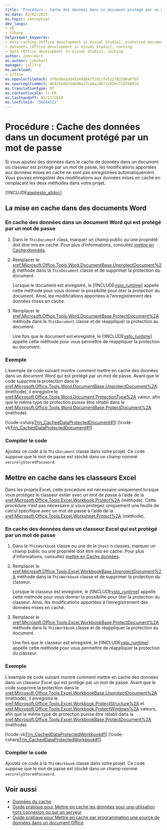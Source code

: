```yaml
---
title: 'Procédure : Cache des données dans un document protégé par un mot de passe'
ms.date: 02/02/2017
ms.topic: conceptual
dev_langs:
- VB
- CSharp
helpviewer_keywords:
- data caching [Office development in Visual Studio], protected documents
- datasets [Office development in Visual Studio], caching
- data [Office development in Visual Studio], caching
author: John-Hart
ms.author: johnhart
manager: jillfra
ms.workload:
- office
ms.openlocfilehash: 5f6e9bea3d45249d847f2dccfe522f832d6a07b5
ms.sourcegitcommit: d0425b6b7d4b99e17ca6ac0671282bc718f80910
ms.translationtype: MT
ms.contentlocale: fr-FR
ms.lasthandoff: 02/21/2019
ms.locfileid: "56644521"
---
```

# <a name="how-to-cache-data-in-a-password-protected-document"></a>Procédure : Cache des données dans un document protégé par un mot de passe
  Si vous ajoutez des données dans le cache de données dans un document ou classeur est protégé par un mot de passe, les modifications apportées aux données mises en cache ne sont pas enregistrées automatiquement. Vous pouvez enregistrer des modifications aux données mises en cache en remplaçant les deux méthodes dans votre projet.

 [!INCLUDE[appliesto_alldoc](../vsto/includes/appliesto-alldoc-md.md)]

## <a name="caching-in-word-documents"></a>La mise en cache dans des documents Word

### <a name="to-cache-data-in-a-word-document-that-is-protected-with-a-password"></a>En cache des données dans un document Word qui est protégé par un mot de passe

1.  Dans le `ThisDocument` class, marquer un champ public ou une propriété doit être mis en cache. Pour plus d’informations, consultez [mettre en Cache données](../vsto/caching-data.md).

2.  Remplacer le <xref:Microsoft.Office.Tools.Word.DocumentBase.UnprotectDocument%2A> méthode dans la `ThisDocument` classe et de supprimer la protection du document.

     Lorsque le document est enregistré, le [!INCLUDE[vsto_runtime](../vsto/includes/vsto-runtime-md.md)] appelle cette méthode pour vous donner la possibilité pour ôter la protection du document. Ainsi, les modifications apportées à l’enregistrement des données mises en cache.

3.  Remplacer le <xref:Microsoft.Office.Tools.Word.DocumentBase.ProtectDocument%2A> méthode dans la `ThisDocument` classe et de réappliquer la protection au document.

     Une fois que le document est enregistré, le [!INCLUDE[vsto_runtime](../vsto/includes/vsto-runtime-md.md)] appelle cette méthode pour vous permettre de réappliquer la protection au document.

### <a name="example"></a>Exemple
 L’exemple de code suivant montre comment mettre en cache des données dans un document Word qui est protégé par un mot de passe. Avant que le code supprime la protection dans le <xref:Microsoft.Office.Tools.Word.DocumentBase.UnprotectDocument%2A> (méthode), il enregistre le <xref:Microsoft.Office.Tools.Word.Document.ProtectionType%2A> valeur, afin que le même type de protection puisse être rétabli dans la <xref:Microsoft.Office.Tools.Word.DocumentBase.ProtectDocument%2A> (méthode).

 [!code-csharp[Trin_CachedDataProtectedDocument#1](../vsto/codesnippet/CSharp/Trin_CachedDataProtectedDocument/ThisDocument.cs#1)]
 [!code-vb[Trin_CachedDataProtectedDocument#1](../vsto/codesnippet/VisualBasic/Trin_CachedDataProtectedDocument/ThisDocument.vb#1)]

### <a name="compile-the-code"></a>Compiler le code
 Ajoutez ce code à la `ThisDocument` classe dans votre projet. Ce code suppose que le mot de passe est stocké dans un champ nommé `securelyStoredPassword`.

## <a name="cache-in-excel-workbooks"></a>Mettre en cache dans les classeurs Excel
 Dans les projets Excel, cette procédure est nécessaire uniquement lorsque vous protégez le classeur entier avec un mot de passe à l’aide de la <xref:Microsoft.Office.Tools.Excel.Workbook.Protect%2A> (méthode). Cette procédure n’est pas nécessaire si vous protégez uniquement une feuille de calcul spécifique avec un mot de passe à l’aide de la <xref:Microsoft.Office.Tools.Excel.Worksheet.Protect%2A> (méthode).

### <a name="to-cache-data-in-an-excel-workbook-that-is-protected-with-a-password"></a>En cache des données dans un classeur Excel qui est protégé par un mot de passe

1.  Dans le `ThisWorkbook` classe ou une de le `Sheet` *n* classes, marquer un champ public ou une propriété doit être mis en cache. Pour plus d’informations, consultez [mettre en Cache données](../vsto/caching-data.md).

2.  Remplacer le <xref:Microsoft.Office.Tools.Excel.WorkbookBase.UnprotectDocument%2A> méthode dans la `ThisWorkbook` classe et de supprimer la protection du classeur.

     Lorsque le classeur est enregistré, le [!INCLUDE[vsto_runtime](../vsto/includes/vsto-runtime-md.md)] appelle cette méthode pour vous donner la possibilité pour ôter la protection du classeur. Ainsi, les modifications apportées à l’enregistrement des données mises en cache.

3.  Remplacer le <xref:Microsoft.Office.Tools.Excel.WorkbookBase.ProtectDocument%2A> méthode dans la `ThisWorkbook` classe et de réappliquer la protection au document.

     Une fois que le classeur est enregistré, le [!INCLUDE[vsto_runtime](../vsto/includes/vsto-runtime-md.md)] appelle cette méthode pour vous permettre de réappliquer la protection du classeur.

### <a name="example"></a>Exemple
 L’exemple de code suivant montre comment mettre en cache des données dans un classeur Excel qui est protégé par un mot de passe. Avant que le code supprime la protection dans le <xref:Microsoft.Office.Tools.Excel.WorkbookBase.UnprotectDocument%2A> (méthode), il enregistre le <xref:Microsoft.Office.Tools.Excel.Workbook.ProtectStructure%2A> et <xref:Microsoft.Office.Tools.Excel.Workbook.ProtectWindows%2A> valeurs, afin que le même type de protection puisse être rétabli dans la <xref:Microsoft.Office.Tools.Excel.WorkbookBase.ProtectDocument%2A> (méthode).

 [!code-vb[Trin_CachedDataProtectedWorkbook#1](../vsto/codesnippet/VisualBasic/Trin_CachedDataProtectedWorkbook/ThisWorkbook.vb#1)]
 [!code-csharp[Trin_CachedDataProtectedWorkbook#1](../vsto/codesnippet/CSharp/Trin_CachedDataProtectedWorkbook/ThisWorkbook.cs#1)]

### <a name="compile-the-code"></a>Compiler le code
 Ajoutez ce code à la `ThisWorkbook` classe dans votre projet. Ce code suppose que le mot de passe est stocké dans un champ nommé `securelyStoredPassword`.

## <a name="see-also"></a>Voir aussi
- [Données du cache](../vsto/caching-data.md)
- [Guide pratique pour Mettre en cache les données pour une utilisation hors connexion ou sur un serveur](../vsto/how-to-cache-data-for-use-offline-or-on-a-server.md)
- [Guide pratique pour Mettre en cache par programmation une source de données dans un document Office](../vsto/how-to-programmatically-cache-a-data-source-in-an-office-document.md)

